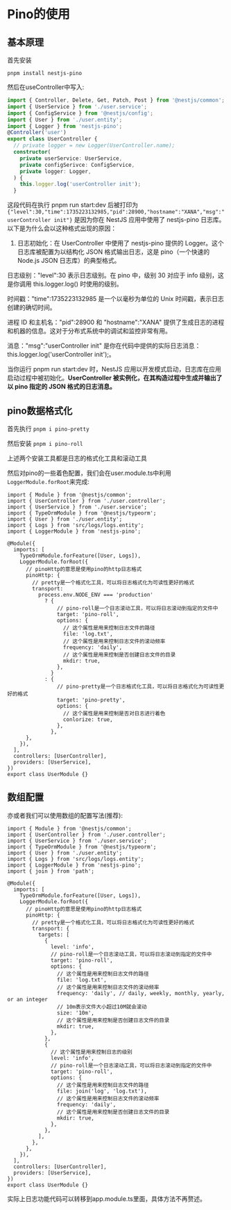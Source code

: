 # Pino的使用

## 基本原理

首先安装

`pnpm install nestjs-pino`

然后在useController中写入:
```ts
import { Controller, Delete, Get, Patch, Post } from '@nestjs/common';
import { UserService } from './user.service';
import { ConfigService } from '@nestjs/config';
import { User } from './user.entity';
import { Logger } from 'nestjs-pino';
@Controller('user')
export class UserController {
  // private logger = new Logger(UserController.name);
  constructor(
    private userService: UserService,
    private configSerivce: ConfigService,
    private logger: Logger,
  ) {
    this.logger.log('userController init');
  }
```

这段代码在执行 pnpm run start:dev 后被打印为 `{"level":30,"time":1735223132985,"pid":28900,"hostname":"XANA","msg":"userController init"}` 是因为你在 NestJS 应用中使用了 nestjs-pino 日志库。以下是为什么会以这种格式出现的原因：

1. 日志初始化：在 UserController 中使用了 nestjs-pino 提供的 Logger。这个日志库被配置为以结构化 JSON 格式输出日志，这是 pino（一个快速的 Node.js JSON 日志库）的典型格式。

日志级别："level":30 表示日志级别。在 pino 中，级别 30 对应于 info 级别，这是你调用 this.logger.log() 时使用的级别。

时间戳："time":1735223132985 是一个以毫秒为单位的 Unix 时间戳，表示日志创建的确切时间。

进程 ID 和主机名："pid":28900 和 "hostname":"XANA" 提供了生成日志的进程和机器的信息。这对于分布式系统中的调试和监控非常有用。

消息："msg":"userController init" 是你在代码中提供的实际日志消息：this.logger.log('userController init');。

当你运行 pnpm run start:dev 时，NestJS 应用以开发模式启动，日志库在应用启动过程中被初始化。**UserController 被实例化，在其构造过程中生成并输出了以 pino 指定的 JSON 格式的日志消息。**

##    pino数据格式化

首先执行 `pnpm i pino-pretty`

然后安装 `pnpm i pino-roll`

上述两个安装工具都是日志的格式化工具和滚动工具

然后对pino的一些着色配置，我们会在user.module.ts中利用 `LoggerModule.forRoot`来完成:
```TS
import { Module } from '@nestjs/common';
import { UserController } from './user.controller';
import { UserService } from './user.service';
import { TypeOrmModule } from '@nestjs/typeorm';
import { User } from './user.entity';
import { Logs } from 'src/logs/logs.entity';
import { LoggerModule } from 'nestjs-pino';

@Module({
  imports: [
    TypeOrmModule.forFeature([User, Logs]),
    LoggerModule.forRoot({
      // pinoHttp的意思是使用pino的http日志格式
      pinoHttp: {
        // pretty是一个格式化工具，可以将日志格式化为可读性更好的格式
        transport:
          process.env.NODE_ENV === 'production'
            ? {
                // pino-roll是一个日志滚动工具，可以将日志滚动到指定的文件中
                target: 'pino-roll',
                options: {
                  // 这个属性是用来控制日志文件的路径
                  file: 'log.txt',
                  // 这个属性是用来控制日志文件的滚动频率
                  frequency: 'daily',
                  // 这个属性是用来控制是否创建日志文件的目录
                  mkdir: true,
                },
              }
            : {
                // pino-pretty是一个日志格式化工具，可以将日志格式化为可读性更好的格式
                target: 'pino-pretty',
                options: {
                  // 这个属性是用来控制是否对日志进行着色
                  conlorize: true,
                },
              },
      },
    }),
  ],
  controllers: [UserController],
  providers: [UserService],
})
export class UserModule {}

```

## 数组配置

 



 

亦或者我们可以使用数组的配置写法(推荐):

```TS
import { Module } from '@nestjs/common';
import { UserController } from './user.controller';
import { UserService } from './user.service';
import { TypeOrmModule } from '@nestjs/typeorm';
import { User } from './user.entity';
import { Logs } from 'src/logs/logs.entity';
import { LoggerModule } from 'nestjs-pino';
import { join } from 'path';

@Module({
  imports: [
    TypeOrmModule.forFeature([User, Logs]),
    LoggerModule.forRoot({
      // pinoHttp的意思是使用pino的http日志格式
      pinoHttp: {
        // pretty是一个格式化工具，可以将日志格式化为可读性更好的格式
        transport: {
          targets: [
            {
              level: 'info',
              // pino-roll是一个日志滚动工具，可以将日志滚动到指定的文件中
              target: 'pino-roll',
              options: {
                // 这个属性是用来控制日志文件的路径
                file: 'log.txt',
                // 这个属性是用来控制日志文件的滚动频率
                frequency: 'daily', // daily, weekly, monthly, yearly, or an integer
                // 10m表示文件大小超过10M就会滚动
                size: '10m',
                // 这个属性是用来控制是否创建日志文件的目录
                mkdir: true,
              },
            },
            {
              // 这个属性是用来控制日志的级别
              level: 'info',
              // pino-roll是一个日志滚动工具，可以将日志滚动到指定的文件中
              target: 'pino-roll',
              options: {
                // 这个属性是用来控制日志文件的路径
                file: join('log', 'log.txt'),
                // 这个属性是用来控制日志文件的滚动频率
                frequency: 'daily',
                // 这个属性是用来控制是否创建日志文件的目录
                mkdir: true,
              },
            },
          ],
        },
      },
    }),
  ],
  controllers: [UserController],
  providers: [UserService],
})
export class UserModule {}

```

实际上日志功能代码可以转移到app.module.ts里面，具体方法不再赘述。